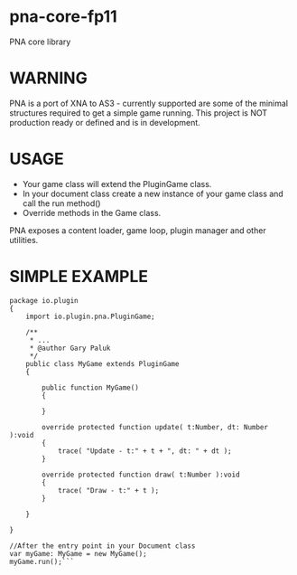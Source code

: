 pna-core-fp11
=============

PNA core library

WARNING
=======================
PNA is a port of XNA to AS3 - currently supported are some of the minimal structures required to get a simple game running. This project is NOT production ready or defined and is in development.

USAGE
=======================
- Your game class will extend the PluginGame class.
- In your document class create a new instance of your game class and call the run method()
- Override methods in the Game class.

PNA exposes a content loader, game loop, plugin manager and other utilities.

SIMPLE EXAMPLE
=======================

```// Your game class
package io.plugin 
{
	import io.plugin.pna.PluginGame;
	
	/**
	 * ...
	 * @author Gary Paluk
	 */
	public class MyGame extends PluginGame
	{
		
		public function MyGame() 
		{
			
		}
		
		override protected function update( t:Number, dt: Number ):void 
		{
			trace( "Update - t:" + t + ", dt: " + dt );
		}
		
		override protected function draw( t:Number ):void 
		{
			trace( "Draw - t:" + t );
		}
		
	}

}

//After the entry point in your Document class
var myGame: MyGame = new MyGame();
myGame.run();```
